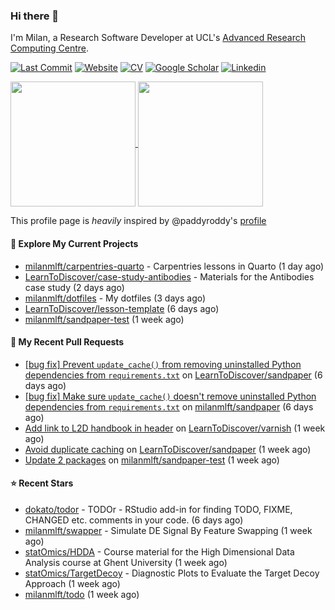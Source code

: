### Hi there 👋

I'm Milan, a Research Software Developer at UCL's [Advanced Research Computing
Centre](https://www.ucl.ac.uk/advanced-research-computing/advanced-research-computing-centre).

[![Last Commit](https://img.shields.io/github/last-commit/milanmlft/milanmlft?label=updated)](https://github.com/milanmlft)
[![Website](https://img.shields.io/badge/GitHub%20Pages-222?logo=githubpages&logoColor=fff&style=for-the-badge&style=flat)](https://milanmlft.dev)
[![CV](https://img.shields.io/badge/CV-PDF-pink.svg)](https://milanmlft.netlify.app/uploads/resume.pdf)
[![Google Scholar](https://img.shields.io/badge/Google%20Scholar-4285F4?logo=googlescholar&logoColor=fff&style=for-the-badge&style=flat)](https://scholar.google.com/citations?user=LwW40HQAAAAJ&hl=en)
[![Linkedin](https://img.shields.io/badge/LinkedIn-0A66C2?logo=linkedin&logoColor=fff&style=for-the-badge&style=flat)](http://www.linkedin.com/in/milan-malfait)


<a href="https://github.com/milanmlft/milanmlft#gh-dark-mode-only">
  <img height=200 align="center" src="https://github-readme-stats-paddyroddy.vercel.app/api?username=milanmlft&disable_animations=true&hide_border=true&hide_title=true&include_all_commits=true&rank_icon=github&show=prs_merged,reviews&show_icons=true&theme=tokyonight" />
</a>


<a href="https://github.com/milanmlft/milanmlft#gh-light-mode-only">
  <img height=200 align="center" src="https://github-readme-stats-paddyroddy.vercel.app/api?username=milanmlft&disable_animations=true&hide_border=true&hide_title=true&include_all_commits=true&rank_icon=github&show=prs_merged,reviews&show_icons=true&theme=default" />
</a>

This profile page is _heavily_ inspired by @paddyroddy's [profile](https://github.com/paddyroddy/paddyroddy)

#### 👷 Explore My Current Projects

- [milanmlft/carpentries-quarto](https://github.com/milanmlft/carpentries-quarto) - Carpentries lessons in Quarto
  (1 day ago)
- [LearnToDiscover/case-study-antibodies](https://github.com/LearnToDiscover/case-study-antibodies) - Materials for the Antibodies case study
  (2 days ago)
- [milanmlft/dotfiles](https://github.com/milanmlft/dotfiles) - My dotfiles
  (3 days ago)
- [LearnToDiscover/lesson-template](https://github.com/LearnToDiscover/lesson-template)
  (6 days ago)
- [milanmlft/sandpaper-test](https://github.com/milanmlft/sandpaper-test)
  (1 week ago)

#### 🔨 My Recent Pull Requests

- [[bug fix] Prevent `update_cache()` from removing uninstalled Python dependencies from `requirements.txt`](https://github.com/LearnToDiscover/sandpaper/pull/88) on [LearnToDiscover/sandpaper](https://github.com/LearnToDiscover/sandpaper)
  (6 days ago)
- [[bug fix] Make sure `update_cache()` doesn&#39;t remove uninstalled Python dependencies from `requirements.txt`](https://github.com/milanmlft/sandpaper/pull/23) on [milanmlft/sandpaper](https://github.com/milanmlft/sandpaper)
  (6 days ago)
- [Add link to L2D handbook in header](https://github.com/LearnToDiscover/varnish/pull/29) on [LearnToDiscover/varnish](https://github.com/LearnToDiscover/varnish)
  (1 week ago)
- [Avoid duplicate caching](https://github.com/LearnToDiscover/sandpaper/pull/87) on [LearnToDiscover/sandpaper](https://github.com/LearnToDiscover/sandpaper)
  (1 week ago)
- [Update 2 packages](https://github.com/milanmlft/sandpaper-test/pull/2) on [milanmlft/sandpaper-test](https://github.com/milanmlft/sandpaper-test)
  (1 week ago)

#### ⭐ Recent Stars

- [dokato/todor](https://github.com/dokato/todor) - TODOr - RStudio add-in for finding TODO, FIXME, CHANGED etc. comments in your code.
  (6 days ago)
- [milanmlft/swapper](https://github.com/milanmlft/swapper) - Simulate DE Signal By Feature Swapping
  (1 week ago)
- [statOmics/HDDA](https://github.com/statOmics/HDDA) - Course material for the High Dimensional Data Analysis course at Ghent University
  (1 week ago)
- [statOmics/TargetDecoy](https://github.com/statOmics/TargetDecoy) - Diagnostic Plots to Evaluate the Target Decoy Approach
  (1 week ago)
- [milanmlft/todo](https://github.com/milanmlft/todo)
  (1 week ago)
